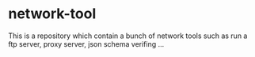 # network-tool
This is a repository which contain a bunch of network tools such as run a ftp server, proxy server, json schema verifing ...
